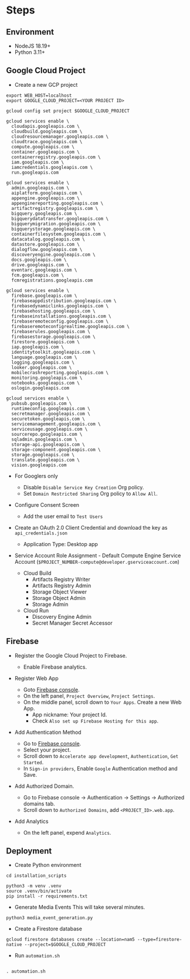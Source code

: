 # Steps

## Environment
* NodeJS 18.19+
* Python 3.11+

## Google Cloud Project
* Create a new GCP project
```shell
export WEB_HOST=localhost
export GOOGLE_CLOUD_PROJECT=<YOUR PROJECT ID>

gcloud config set project $GOOGLE_CLOUD_PROJECT

gcloud services enable \
  cloudapis.googleapis.com \
  cloudbuild.googleapis.com \
  cloudresourcemanager.googleapis.com \
  cloudtrace.googleapis.com \
  compute.googleapis.com \
  container.googleapis.com \
  containerregistry.googleapis.com \
  iam.googleapis.com \
  iamcredentials.googleapis.com \
  run.googleapis.com

gcloud services enable \
  admin.googleapis.com \
  aiplatform.googleapis.com \
  appengine.googleapis.com \
  appenginereporting.googleapis.com \
  artifactregistry.googleapis.com \
  bigquery.googleapis.com \
  bigquerydatatransfer.googleapis.com \
  bigquerymigration.googleapis.com \
  bigquerystorage.googleapis.com \
  containerfilesystem.googleapis.com \
  datacatalog.googleapis.com \
  datastore.googleapis.com \
  dialogflow.googleapis.com \
  discoveryengine.googleapis.com \
  docs.googleapis.com \
  drive.googleapis.com \
  eventarc.googleapis.com \
  fcm.googleapis.com \
  fcmregistrations.googleapis.com

gcloud services enable \
  firebase.googleapis.com \
  firebaseappdistribution.googleapis.com \
  firebasedynamiclinks.googleapis.com \
  firebasehosting.googleapis.com \
  firebaseinstallations.googleapis.com \
  firebaseremoteconfig.googleapis.com \
  firebaseremoteconfigrealtime.googleapis.com \
  firebaserules.googleapis.com \
  firebasestorage.googleapis.com \
  firestore.googleapis.com \
  iap.googleapis.com \
  identitytoolkit.googleapis.com \
  language.googleapis.com \
  logging.googleapis.com \
  looker.googleapis.com \
  mobilecrashreporting.googleapis.com \
  monitoring.googleapis.com \
  notebooks.googleapis.com \
  oslogin.googleapis.com

gcloud services enable \
  pubsub.googleapis.com \
  runtimeconfig.googleapis.com \
  secretmanager.googleapis.com \
  securetoken.googleapis.com \
  servicemanagement.googleapis.com \
  serviceusage.googleapis.com \
  sourcerepo.googleapis.com \
  sqladmin.googleapis.com \
  storage-api.googleapis.com \
  storage-component.googleapis.com \
  storage.googleapis.com \
  translate.googleapis.com \
  vision.googleapis.com
```

* For Googlers only
  - Disable `Disable Service Key Creation` Org policy.
  - Set `Domain Restricted Sharing` Org policy to `Allow All`.
* Configure Consent Screen
    - Add the user email to `Test Users`
* Create an OAuth 2.0 Client Credential and download the key as `api_credentials.json`
    - Application Type: Desktop app

* Service Account Role Assignment - Default Compute Engine Service Account (`$PROJECT_NUMBER-compute@developer.gserviceaccount.com`)
  - Cloud Build
    - Artifacts Registry Writer
    - Artifacts Registry Admin
    - Storage Object Viewer
    - Storage Object Admin
    - Storage Admin
  - Cloud Run
    - Discovery Engine Admin
    - Secret Manager Secret Accessor

## Firebase
* Register the Google Cloud Project to Firebase.
  - Enable Firebase analytics.

* Register Web App
  - Goto [Firebase console](https://firebase.corp.google.com).
  - On the left panel, `Project Overview`, `Project Settings`.
  - On the middle panel, scroll down to `Your Apps`. Create a new Web App.
    - App nickname: Your project Id.
    - Check `Also set up Firebase Hosting for this app`. 

* Add Authentication Method
  - Go to [Firebase console](https://firebase.corp.google.com).
  - Select your project.
  - Scroll down to `Accelerate app development`, `Authentication`, `Get Started`.
  - In `Sign-in providers`, Enable `Google` Authentication method and Save.

* Add Authorized Domain.
   - Go to Firebase console -> Authentication -> Settings -> Authorized domains tab.
   - Scroll down to `Authorized Domains`, add `<PROJECT_ID>.web.app`.

* Add Analytics
  - On the left panel, expend `Analytics`.

## Deployment
* Create Python environment
```shell
cd installation_scripts

python3 -m venv .venv
source .venv/bin/activate
pip install -r requirements.txt
```
* Generate Media Events
This will take several minutes.
```shell
python3 media_event_generation.py 
```

* Create a Firestore database
```shell
gcloud firestore databases create --location=nam5 --type=firestore-native --project=$GOOGLE_CLOUD_PROJECT
```

* Run `automation.sh`
```shell

. automation.sh
```